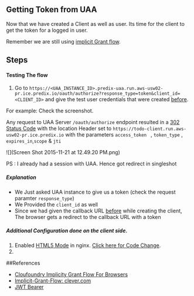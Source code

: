 ## Getting Token from UAA

Now that we have created a Client as well as user. Its time for the client to get the token for a logged in user.

Remember we are still using [implicit Grant flow](https://github.com/cloudfoundry/uaa/blob/master/docs/UAA-APIs.rst#implicit-grant-for-browsers-get-oauthauthorize).


## Steps
#### Testing The flow

1. Go to ` https://<UAA_INSTANCE_ID>.predix-uaa.run.aws-usw02-pr.ice.predix.io/oauth/authorize?response_type=token&client_id=<CLIENT_ID> ` and give the test user credentials that were created [before](./create_dummy_users_in_uaa.md).

For example: Check the screenshot.


Any request to UAA Server ` /oauth/authorize ` endpoint resulted in a [302 Status Code](https://en.wikipedia.org/wiki/HTTP_302) with the location Header set to ` https://todo-client.run.aws-usw02-pr.ice.predix.io ` with the parameters `access_token ` , `token_type` , `expires_in`,`scope` & `jti`


![](Screen Shot 2015-11-21 at 12.49.20 PM.png)


PS : I already had a session with UAA. Hence got redirect in singleshot

##### Explanation
* We Just asked UAA instance to give us a token (check the request paramter ` response_type `)
* We Provided the ` client_id ` as well
* Since we had given the callback URL [before](./registering_client_in_uaa.md) while creating the client, The browser gets a redirect to the callback URL with a token

##### Additional Configuration done on the client side.
1. Enabled [HTML5 Mode](https://docs.angularjs.org/guide/$location) in nginx. [Click here for Code Change](https://github.com/sks/predix-sample/pull/11/files#diff-482fe9fd97c71894541b48caf46732ddR41).
2. 


##References

* [Cloufoundry Implicity Grant Flow For Browsers](https://github.com/cloudfoundry/uaa/blob/master/docs/UAA-APIs.rst#implicit-grant-for-browsers-get-oauthauthorize)
* [Implicit-Grant-Flow: clever.com](https://dev.clever.com/instant-login/implicit-grant-flow)
* [JWT Bearer](https://bshaffer.github.io/oauth2-server-php-docs/grant-types/jwt-bearer/)
